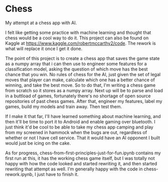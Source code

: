 # Chess
My attempt at a chess app with AI.

I felt like getting some practice with machine learning and thought that chess would be a cool way to do it. This project can also be found on Kaggle at https://www.kaggle.com/robertmccarthy2/code. The rework is what will replace it once I get it done.

The point of this project is to create a chess app that saves the game state as a numpy array that i can then use to engineer some features for a classification model, asking the question of which move has the best chance that you win. No rules of chess for the AI, just given the set of legal moves that player can make, calculate which one has a better chance of winning, and take the best move. So to do that, I'm writing a chess game from scratch so it stores as a numpy array. Next up will be to parse and load in a buttload of games, fortunately there's no shortage of open source repositories of past chess games. After that, engineer my features, label my games, build my models and train away. Then test them. 

If I make it that far, I'll have learned something about machine learning, and then it'll be time to port it to Android and enable gaming over bluetooth. I just think it'd be cool to be able to take my chess app camping and play from my screened in hammock when the bugs are out, regardless of whether or not I have cell service. That it would have an AI opponent I built would just be icing on the cake.

As for progress, chess-from-first-principles-just-for-fun.ipynb contains my first run at this, it has the working chess game itself, but I was totally not happy with how the code looked and started rewriting it, and then started rewriting that attempt as well. I'm generally happy with the code in chess-rework.ipynb, I just have to finish it.
